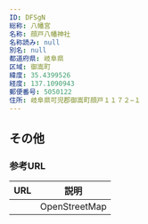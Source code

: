 ```yaml
---
ID: DFSgN
総称: 八幡宮
名称: 顔戸八幡神社
名称読み: null
別名: null
都道府県: 岐阜県
区域: 御嵩町
緯度: 35.4399526
経度: 137.1090943
郵便番号: 5050122
住所: 岐阜県可児郡御嵩町顔戸１１７２−１
---
```


## その他

### 参考URL

| URL | 説明          |
| --- | ------------- |
|     | OpenStreetMap |
